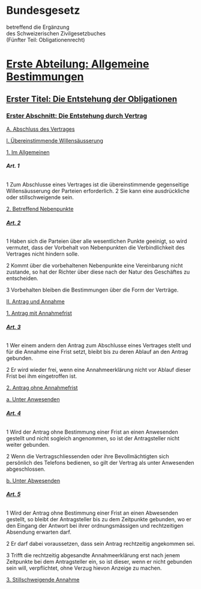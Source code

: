 # Bundesgesetz  
betreffend die Ergänzung  
des Schweizerischen Zivilgesetzbuches  
(Fünfter Teil: Obligationenrecht)
# [Erste Abteilung: Allgemeine Bestimmungen](https://www.fedlex.admin.ch/eli/cc/27/317_321_377/de#part_1)

## [Erster Titel: Die Entstehung der Obligationen](https://www.fedlex.admin.ch/eli/cc/27/317_321_377/de#part_1/tit_1)

### [Erster Abschnitt: Die Entstehung durch Vertrag](https://www.fedlex.admin.ch/eli/cc/27/317_321_377/de#part_1/tit_1/chap_1)

[A. Abschluss des Vertrages](https://www.fedlex.admin.ch/eli/cc/27/317_321_377/de#part_1/tit_1/chap_1/lvl_A)

[I. Übereinstimmende Willensäusserung](https://www.fedlex.admin.ch/eli/cc/27/317_321_377/de#part_1/tit_1/chap_1/lvl_A/lvl_I)

[1. Im Allgemeinen](https://www.fedlex.admin.ch/eli/cc/27/317_321_377/de#part_1/tit_1/chap_1/lvl_A/lvl_I/lvl_1)

###### **Art. 1**
1 Zum Abschlusse eines Vertrages ist die übereinstimmende gegenseitige Willensäusserung der Parteien erforderlich.
2 Sie kann eine ausdrückliche oder stillschweigende sein.


[2. Betreffend Nebenpunkte](https://www.fedlex.admin.ch/eli/cc/27/317_321_377/de#part_1/tit_1/chap_1/lvl_A/lvl_I/lvl_2)
###### [**Art. 2**](https://www.fedlex.admin.ch/eli/cc/27/317_321_377/de#art_2)

1 Haben sich die Parteien über alle wesentlichen Punkte geeinigt, so wird vermutet, dass der Vorbehalt von Nebenpunkten die Verbindlichkeit des Vertrages nicht hindern solle.

2 Kommt über die vorbehaltenen Nebenpunkte eine Vereinbarung nicht zustande, so hat der Richter über diese nach der Natur des Geschäftes zu entscheiden.

3 Vorbehalten bleiben die Bestimmungen über die Form der Verträge.

[II. Antrag und Annahme](https://www.fedlex.admin.ch/eli/cc/27/317_321_377/de#part_1/tit_1/chap_1/lvl_A/lvl_II)

[1. Antrag mit Annahmefrist](https://www.fedlex.admin.ch/eli/cc/27/317_321_377/de#part_1/tit_1/chap_1/lvl_A/lvl_II/lvl_1)

###### [**Art. 3**](https://www.fedlex.admin.ch/eli/cc/27/317_321_377/de#art_3)

1 Wer einem andern den Antrag zum Abschlusse eines Vertrages stellt und für die Annahme eine Frist setzt, bleibt bis zu deren Ablauf an den Antrag gebunden.

2 Er wird wieder frei, wenn eine Annahmeerklärung nicht vor Ablauf dieser Frist bei ihm eingetroffen ist.

[2. Antrag ohne Annahmefrist](https://www.fedlex.admin.ch/eli/cc/27/317_321_377/de#part_1/tit_1/chap_1/lvl_A/lvl_II/lvl_2)

[a. Unter Anwesenden](https://www.fedlex.admin.ch/eli/cc/27/317_321_377/de#part_1/tit_1/chap_1/lvl_A/lvl_II/lvl_2/lvl_a)

###### [**Art. 4**](https://www.fedlex.admin.ch/eli/cc/27/317_321_377/de#art_4)

1 Wird der Antrag ohne Bestimmung einer Frist an einen Anwesenden gestellt und nicht sogleich angenommen, so ist der Antragsteller nicht weiter gebunden.

2 Wenn die Vertragschliessenden oder ihre Bevollmächtigten sich persönlich des Telefons bedienen, so gilt der Vertrag als unter Anwesenden abgeschlossen.

[b. Unter Abwesenden](https://www.fedlex.admin.ch/eli/cc/27/317_321_377/de#part_1/tit_1/chap_1/lvl_A/lvl_II/lvl_2/lvl_b)

###### [**Art. 5**](https://www.fedlex.admin.ch/eli/cc/27/317_321_377/de#art_5)

1 Wird der Antrag ohne Bestimmung einer Frist an einen Abwesenden gestellt, so bleibt der Antragsteller bis zu dem Zeitpunkte gebunden, wo er den Eingang der Antwort bei ihrer ordnungsmässigen und rechtzeitigen Absendung erwarten darf.

2 Er darf dabei voraussetzen, dass sein Antrag rechtzeitig angekommen sei.

3 Trifft die rechtzeitig abgesandte Annahmeerklärung erst nach jenem Zeitpunkte bei dem Antragsteller ein, so ist dieser, wenn er nicht gebunden sein will, verpflichtet, ohne Verzug hievon Anzeige zu machen.

[3. Stillschweigende Annahme](https://www.fedlex.admin.ch/eli/cc/27/317_321_377/de#part_1/tit_1/chap_1/lvl_A/lvl_II/lvl_3)
